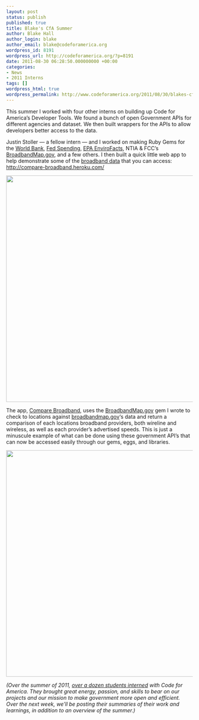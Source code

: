 ```yaml
---
layout: post
status: publish
published: true
title: Blake's CfA Summer
author: Blake Hall
author_login: blake
author_email: blake@codeforamerica.org
wordpress_id: 8191
wordpress_url: http://codeforamerica.org/?p=8191
date: 2011-08-30 06:28:50.000000000 +00:00
categories:
- News
- 2011 Interns
tags: []
wordpress_html: true
wordpress_permalink: http://www.codeforamerica.org/2011/08/30/blakes-cfa-summer/
---
```


<p>This summer I worked with four other interns on building up Code for America’s Developer Tools. We found a bunch of open Government APIs for different agencies and dataset. We then built wrappers for the APIs to allow developers better access to the data. </p>
<p>Justin Stoller — a fellow intern — and I worked on making Ruby Gems for the <a href="https://github.com/codeforamerica/world_bank_ruby">World Bank</a>, <a href="https://github.com/codeforamerica/fed_spending_ruby">Fed Spending</a>, <a href="https://github.com/codeforamerica/epa_python">EPA EnviroFacts</a>, NTIA &amp; FCC’s <a href="http://broadbandmap.gov/" target="_blank">BroadbandMap.gov</a>, and a few others. I then built a quick little web app to help demonstrate some of the <a href="https://github.com/codeforamerica/broadband_map_ruby">broadband data</a> that you can access: <a href="http://compare-broadband.heroku.com/">http://compare-broadband.heroku.com/</a></p>
<p><a href="http://compare-broadband.heroku.com/"><img alt="" class="aligncenter size-full wp-image-8192" src="http://codeforamerica.org/wp-content/uploads/2011/08/wireless.png" title="wireless" width="610px"/></a></p>
<p>The app, <a href="http://compare-broadband.heroku.com/">Compare Broadband</a>, uses the <a href="http://broadbandmap.gov/" target="_blank">BroadbandMap.gov</a> gem I wrote to check to locations against <a href="http://broadbandmap.gov/" target="_blank">broadbandmap.gov</a>‘s data and return a comparison of each locations broadband providers, both wireline and wireless, as well as each provider’s advertised speeds. This is just a minuscule example of what can be done using these government API’s that can now be accessed easily through our gems, eggs, and libraries.</p>
<p><a href="http://compare-broadband.heroku.com/"><img alt="" class="aligncenter size-large wp-image-8193" src="http://codeforamerica.org/wp-content/uploads/2011/08/broadband-1024x279.png" title="broadband" width="610px"/></a></p>
<p><em>(Over the summer of 2011, <a href="http://codeforamerica.org/2011/06/15/meet-the-2011-cfa-interns/">over a dozen students interned</a> with Code for America. They brought great energy, passion, and skills to bear on our projects and our mission to make government more open and efficient. Over the next week, we’ll be posting their summaries of their work and learnings, in addition to an overview of the summer.)</em></p>
